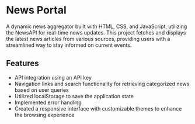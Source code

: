 # News Portal
A dynamic news aggregator built with HTML, CSS, and JavaScript, utilizing the NewsAPI for real-time news updates. This project fetches and displays the latest news articles from various sources, providing users with a streamlined way to stay informed on current events.

## Features
- API integration using an API key
- Navigation links and search functionality for retrieving categorized news based on user queries
- Utilized localStorage to save the application state
- Implemented error handling
- Created a responsive interface with customizable themes to enhance the browsing experience
